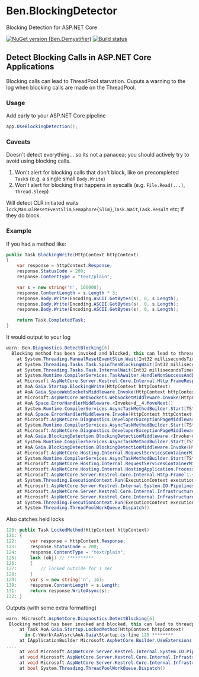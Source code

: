 # Ben.BlockingDetector
Blocking Detection for ASP.NET Core

[![NuGet version (Ben.Demystifier)](https://img.shields.io/nuget/v/Ben.BlockingDetector.svg?style=flat-square)](https://www.nuget.org/packages/Ben.BlockingDetector/)
[![Build status](https://ci.appveyor.com/api/projects/status/7xssvgr4coj898cq?svg=true)](https://ci.appveyor.com/project/benaadams/ben-blockingdetector)

## Detect Blocking Calls in ASP.NET Core Applications

Blocking calls can lead to ThreadPool starvation. Ouputs a warning to the log when blocking calls are made on the ThreadPool.

### Usage

Add early to your ASP.NET Core pipeline

```csharp
app.UseBlockingDetection();
```

### Caveats

Doesn't detect everything... so its not a panacea; you should actively try to avoid using blocking calls.

1. Won't alert for blocking calls that don't block, like on precompleted `Task`s (e.g. a single small `Body.Write`)
2. Won't alert for blocking that happens in syscalls (e.g. `File.Read(...)`, `Thread.Sleep`)

Will detect CLR initiated waits `lock`,`ManualResetEventSlim`,`Semaphore{Slim}`,`Task.Wait`,`Task.Result` etc; if they do block.

### Example
If you had a method like:

```csharp
public Task BlockingWrite(HttpContext httpContext)
{
    var response = httpContext.Response;
    response.StatusCode = 200;
    response.ContentType = "text/plain";

    var s = new string('n', 160000);
    response.ContentLength = s.Length * 3;
    response.Body.Write(Encoding.ASCII.GetBytes(s), 0, s.Length);
    response.Body.Write(Encoding.ASCII.GetBytes(s), 0, s.Length);
    response.Body.Write(Encoding.ASCII.GetBytes(s), 0, s.Length);

    return Task.CompletedTask;
}
```

It would output to your log

```csharp
warn: Ben.Diagnostics.DetectBlocking[6]
  Blocking method has been invoked and blocked, this can lead to threadpool starvation.
    at System.Threading.ManualResetEventSlim.Wait(Int32 millisecondsTimeout, CancellationToken cancellationToken)
    at System.Threading.Tasks.Task.SpinThenBlockingWait(Int32 millisecondsTimeout, CancellationToken cancellationToken)
    at System.Threading.Tasks.Task.InternalWait(Int32 millisecondsTimeout, CancellationToken cancellationToken)
    at System.Runtime.CompilerServices.TaskAwaiter.HandleNonSuccessAndDebuggerNotification(Task task)
    at Microsoft.AspNetCore.Server.Kestrel.Core.Internal.Http.FrameResponseStream.Write(Byte[] buffer, Int32 offset, Int32 count)
    at AoA.Gaia.Startup.BlockingWrite(HttpContext httpContext)
    at AoA.Gaia.SpaceWebSocketsMiddleware.Invoke(HttpContext httpContext)
    at Microsoft.AspNetCore.WebSockets.WebSocketMiddleware.Invoke(HttpContext context)
    at AoA.Space.ErrorHandlerMiddleware.<Invoke>d__4.MoveNext()
    at System.Runtime.CompilerServices.AsyncTaskMethodBuilder.Start[TStateMachine](TStateMachine& stateMachine)
    at AoA.Space.ErrorHandlerMiddleware.Invoke(HttpContext httpContext)
    at Microsoft.AspNetCore.Diagnostics.DeveloperExceptionPageMiddleware.<Invoke>d__7.MoveNext()
    at System.Runtime.CompilerServices.AsyncTaskMethodBuilder.Start[TStateMachine](TStateMachine& stateMachine)
    at Microsoft.AspNetCore.Diagnostics.DeveloperExceptionPageMiddleware.Invoke(HttpContext context)
    at AoA.Gaia.BlockingDetection.BlockingDetectionMiddleware.<Invoke>d__3.MoveNext()
    at System.Runtime.CompilerServices.AsyncTaskMethodBuilder.Start[TStateMachine](TStateMachine& stateMachine)
    at AoA.Gaia.BlockingDetection.BlockingDetectionMiddleware.Invoke(HttpContext httpContext)
    at Microsoft.AspNetCore.Hosting.Internal.RequestServicesContainerMiddleware.<Invoke>d__3.MoveNext()
    at System.Runtime.CompilerServices.AsyncTaskMethodBuilder.Start[TStateMachine](TStateMachine& stateMachine)
    at Microsoft.AspNetCore.Hosting.Internal.RequestServicesContainerMiddleware.Invoke(HttpContext httpContext)
    at Microsoft.AspNetCore.Hosting.Internal.HostingApplication.ProcessRequestAsync(Context context)
    at Microsoft.AspNetCore.Server.Kestrel.Core.Internal.Http.Frame`1.<ProcessRequestsAsync>d__2.MoveNext()
    at System.Threading.ExecutionContext.Run(ExecutionContext executionContext, ContextCallback callback, Object state)
    at Microsoft.AspNetCore.Server.Kestrel.Internal.System.IO.Pipelines.Pipe.<>c.<.cctor>b__67_3(Object o)
    at Microsoft.AspNetCore.Server.Kestrel.Core.Internal.Infrastructure.LoggingThreadPool.<>c__DisplayClass6_0.<Schedule>b__0()
    at Microsoft.AspNetCore.Server.Kestrel.Core.Internal.Infrastructure.LoggingThreadPool.<RunAction>b__3_0(Object o)
    at System.Threading.ExecutionContext.Run(ExecutionContext executionContext, ContextCallback callback, Object state)
    at System.Threading.ThreadPoolWorkQueue.Dispatch()
```

Also catches held locks

```csharp
120: public Task LockedMethod(HttpContext httpContext)
121: {
122:     var response = httpContext.Response;
123:     response.StatusCode = 200;
124:     response.ContentType = "text/plain";
125:     lock (obj) // **********
126:     {
127:         // locked outside for 1 sec
128:     }
129:     var s = new string('n', 16);
130:     response.ContentLength = s.Length;
131:     return response.WriteAsync(s);
132: }
```
Outputs (with some extra formatting)
```csharp
warn: Microsoft.AspNetCore.Diagnostics.DetectBlocking[6]
 Blocking method has been invoked and blocked, this can lead to threadpool starvation.
     at Task AoA.Gaia.Startup.LockedMethod(HttpContext httpContext)
       in C:\Work\AoA\src\AoA.Gaia\Startup.cs:line 125 ********
     at IApplicationBuilder Microsoft.AspNetCore.Builder.UseExtensions.Use(IApplicationBuilder app, Func<HttpContext, Func<Task>, Task> middleware)+() => { }
....
     at void Microsoft.AspNetCore.Server.Kestrel.Internal.System.IO.Pipelines.Pipe._scheduleContinuation(object o)
     at void Microsoft.AspNetCore.Server.Kestrel.Core.Internal.Infrastructure.LoggingThreadPool.Schedule(Action<object> action, object state)+() => { }
     at void Microsoft.AspNetCore.Server.Kestrel.Core.Internal.Infrastructure.LoggingThreadPool.RunAction()+(object o) => { }
     at bool System.Threading.ThreadPoolWorkQueue.Dispatch()
```

